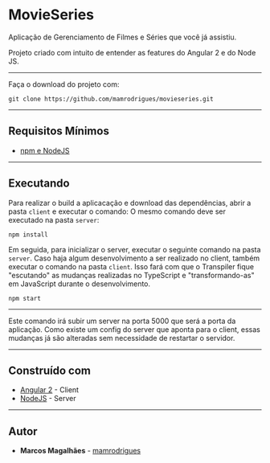 # MovieSeries
Aplicação de Gerenciamento de Filmes e Séries que você já assistiu.

Projeto criado com intuito de entender as features do Angular 2 e do Node JS.

---
Faça o download do projeto com:
```
git clone https://github.com/mamrodrigues/movieseries.git
```
---
## Requisitos Mínimos
* [npm e NodeJS](https://www.npmjs.com/get-npm)
---

## Executando 
Para realizar o build a aplicacação e download das dependências, abrir a pasta `client` e executar o comando:
O mesmo comando deve ser executado na pasta `server`:
```
npm install
```

Em seguida, para inicializar o server, executar o seguinte comando na pasta `server`.
Caso haja algum desenvolvimento a ser realizado no client, também executar o comando na pasta `client`.
Isso fará com que o Transpiler fique "escutando" as mudanças realizadas no TypeScript e "transformando-as" em JavaScript durante o desenvolvimento.
```
npm start
```
---

Este comando irá subir um server na porta 5000 que será a porta da aplicação.
Como existe um config do server que aponta para o client, essas mudanças já são alteradas sem necessidade de restartar o servidor.

---
## Construído com

* [Angular 2](https://devdocs.io/angular~2/) - Client
* [NodeJS](https://nodejs.org/en/docs/) - Server

---
## Autor
* **Marcos Magalhães** - [mamrodrigues](https://github.com/mamrodrigues)
